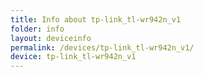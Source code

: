 ```yaml
---
title: Info about tp-link_tl-wr942n_v1
folder: info
layout: deviceinfo
permalink: /devices/tp-link_tl-wr942n_v1/
device: tp-link_tl-wr942n_v1
---
```

